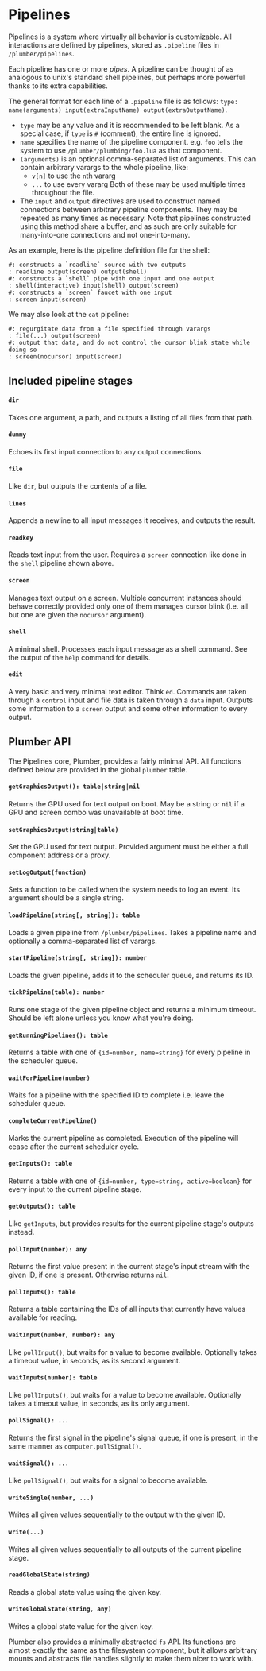 # Pipelines

Pipelines is a system where virtually all behavior is customizable.  All interactions are defined by pipelines, stored as `.pipeline` files in `/plumber/pipelines`.

Each pipeline has one or more *pipes*.  A pipeline can be thought of as analogous to unix's standard shell pipelines, but perhaps more powerful thanks to its extra capabilities.

The general format for each line of a `.pipeline` file is as follows: `type: name(arguments) input(extraInputName) output(extraOutputName)`.

  - `type` may be any value and it is recommended to be left blank.  As a special case, if `type` is `#` (comment), the entire line is ignored.
  - `name` specifies the name of the pipeline component.  e.g. `foo` tells the system to use `/plumber/plumbing/foo.lua` as that component.
  - `(arguments)` is an optional comma-separated list of arguments.  This can contain arbitrary varargs to the whole pipeline, like:
    * `v[n]` to use the `n`th vararg
    * `...` to use every vararg
    Both of these may be used multiple times throughout the file.
  - The `input` and `output` directives are used to construct named connections between arbitrary pipeline components.  They may be repeated as many times as necessary.  Note that pipelines constructed using this method share a buffer, and as such are only suitable for many-into-one connections and not one-into-many.

As an example, here is the pipeline definition file for the shell:

```
#: constructs a `readline` source with two outputs
: readline output(screen) output(shell)
#: constructs a `shell` pipe with one input and one output
: shell(interactive) input(shell) output(screen)
#: constructs a `screen` faucet with one input
: screen input(screen)
```

We may also look at the `cat` pipeline:

```
#: regurgitate data from a file specified through varargs
: file(...) output(screen)
#: output that data, and do not control the cursor blink state while doing so
: screen(nocursor) input(screen)
```

## Included pipeline stages

#### `dir`
Takes one argument, a path, and outputs a listing of all files from that path.

#### `dummy`
Echoes its first input connection to any output connections.

#### `file`
Like `dir`, but outputs the contents of a file.

#### `lines`
Appends a newline to all input messages it receives, and outputs the result.

#### `readkey`
Reads text input from the user.  Requires a `screen` connection like done in the `shell` pipeline shown above.

#### `screen`
Manages text output on a screen.  Multiple concurrent instances should behave correctly provided only one of them manages cursor blink (i.e. all but one are given the `nocursor` argument).

#### `shell`
A minimal shell.  Processes each input message as a shell command.  See the output of the `help` command for details.

#### `edit`
A very basic and very minimal text editor.  Think `ed`.  Commands are taken through a `control` input and file data is taken through a `data` input.  Outputs some information to a `screen` output and some other information to every output.

## Plumber API

The Pipelines core, Plumber, provides a fairly minimal API.  All functions defined below are provided in the global `plumber` table.

#### `getGraphicsOutput(): table|string|nil`
Returns the GPU used for text output on boot.  May be a string or `nil` if a GPU and screen combo was unavailable at boot time.

#### `setGraphicsOutput(string|table)`
Set the GPU used for text output.  Provided argument must be either a full component address or a proxy.

#### `setLogOutput(function)`
Sets a function to be called when the system needs to log an event.  Its argument should be a single string.

#### `loadPipeline(string[, string]): table`
Loads a given pipeline from `/plumber/pipelines`.  Takes a pipeline name and optionally a comma-separated list of varargs.

#### `startPipeline(string[, string]): number`
Loads the given pipeline, adds it to the scheduler queue, and returns its ID.

#### `tickPipeline(table): number`
Runs one stage of the given pipeline object and returns a minimum timeout.  Should be left alone unless you know what you're doing.

#### `getRunningPipelines(): table`
Returns a table with one of `{id=number, name=string}` for every pipeline in the scheduler queue.

#### `waitForPipeline(number)`
Waits for a pipeline with the specified ID to complete i.e. leave the scheduler queue.

#### `completeCurrentPipeline()`
Marks the current pipeline as completed.  Execution of the pipeline will cease after the current scheduler cycle.

#### `getInputs(): table`
Returns a table with one of `{id=number, type=string, active=boolean}` for every input to the current pipeline stage.

#### `getOutputs(): table`
Like `getInputs`, but provides results for the current pipeline stage's outputs instead.

#### `pollInput(number): any`
Returns the first value present in the current stage's input stream with the given ID, if one is present.  Otherwise returns `nil`.

#### `pollInputs(): table`
Returns a table containing the IDs of all inputs that currently have values available for reading.

#### `waitInput(number, number): any`
Like `pollInput()`, but waits for a value to become available.  Optionally takes a timeout value, in seconds, as its second argument.

#### `waitInputs(number): table`
Like `pollInputs()`, but waits for a value to become available.  Optionally takes a timeout value, in seconds, as its only argument.

#### `pollSignal(): ...`
Returns the first signal in the pipeline's signal queue, if one is present, in the same manner as `computer.pullSignal()`.

#### `waitSignal(): ...`
Like `pollSignal()`, but waits for a signal to become available.

#### `writeSingle(number, ...)`
Writes all given values sequentially to the output with the given ID.

#### `write(...)`
Writes all given values sequentially to all outputs of the current pipeline stage.

#### `readGlobalState(string)`
Reads a global state value using the given key.

#### `writeGlobalState(string, any)`
Writes a global state value for the given key.

Plumber also provides a minimally abstracted `fs` API.  Its functions are almost exactly the same as the filesystem component, but it allows arbitrary mounts and abstracts file handles slightly to make them nicer to work with.
